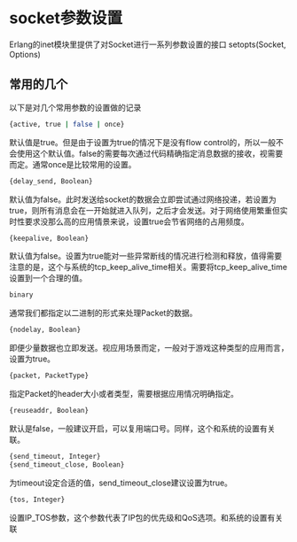 # socket参数设置

Erlang的inet模块里提供了对Socket进行一系列参数设置的接口 setopts(Socket, Options)

## 常用的几个

以下是对几个常用参数的设置做的记录

```sh
{active, true | false | once}
```

默认值是true。但是由于设置为true的情况下是没有flow control的，所以一般不会使用这个默认值。false的需要每次通过代码精确指定消息数据的接收，视需要而定。通常once是比较常用的设置。

```sh
{delay_send, Boolean}
```

默认值为false。此时发送给socket的数据会立即尝试通过网络投递，若设置为true，则所有消息会在一开始就进入队列，之后才会发送。对于网络使用繁重但实时性要求没那么高的应用情景来说，设置true会节省网络的占用频度。

```sh
{keepalive, Boolean}
```

默认值为false。设置为true能对一些异常断线的情况进行检测和释放，值得需要注意的是，这个与系统的tcp_keep_alive_time相关。需要将tcp_keep_alive_time设置到一个合理的值。

```sh
binary
```

通常我们都指定以二进制的形式来处理Packet的数据。

```sh
{nodelay, Boolean}
```

即便少量数据也立即发送。视应用场景而定，一般对于游戏这种类型的应用而言，设置为true。

```sh
{packet, PacketType}
```

指定Packet的header大小或者类型，需要根据应用情况明确指定。

```sh
{reuseaddr, Boolean}
```

默认是false，一般建议开启，可以复用端口号。同样，这个和系统的设置有关联。

```sh
{send_timeout, Integer}
{send_timeout_close, Boolean}
```

为timeout设定合适的值，send_timeout_close建议设置为true。

```sh
{tos, Integer}
```

设置IP_TOS参数，这个参数代表了IP包的优先级和QoS选项。和系统的设置有关联
